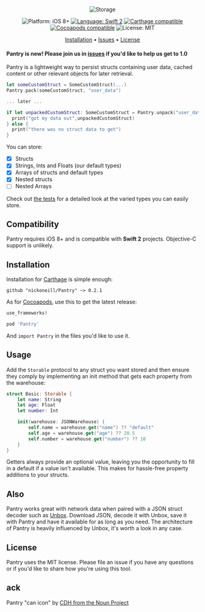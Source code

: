 <p align="center">
    <img src="http://raquo.net/images/banner-pantry.png" alt="Storage" />
</p>

<p align="center">
    <img src="https://img.shields.io/badge/platform-iOS%208%2B-blue.svg?style=flat" alt="Platform: iOS 8+" />
    <a href="https://developer.apple.com/swift"><img src="https://img.shields.io/badge/language-swift2-f48041.svg?style=flat" alt="Language: Swift 2" /></a>
    <a href="https://github.com/Carthage/Carthage"><img src="https://img.shields.io/badge/Carthage-compatible-4BC51D.svg?style=flat" alt="Carthage compatible" /></a>
    <a href="https://cocoapods.org/pods/Pantry"><img src="https://cocoapod-badges.herokuapp.com/v/Pantry/badge.png" alt="Cocoapods compatible" /></a>
    <img src="http://img.shields.io/badge/license-MIT-lightgrey.svg?style=flat" alt="License: MIT" />
</p>

<p align="center">
    <a href="#installation">Installation</a>
  • <a href="https://github.com/nickoneill/Pantry/issues">Issues</a>
  • <a href="#license">License</a>
</p>

#### Pantry is new! Please join us in [issues](https://github.com/nickoneill/Pantry/issues) if you'd like to help us get to 1.0

Pantry is a lightweight way to persist structs containing user data, cached content or other relevant objects for later retrieval.

```swift
let someCustomStruct = SomeCustomStruct(...)
Pantry.pack(someCustomStruct, "user_data")

... later ...

if let unpackedCustomStruct: SomeCustomStruct = Pantry.unpack("user_data") {
  print("got my data out",unpackedCustomStruct)
} else {
  print("there was no struct data to get")
}
```

You can store:
* [x] Structs
* [x] Strings, Ints and Floats (our default types)
* [x] Arrays of structs and default types
* [x] Nested structs
* [ ] Nested Arrays

Check out [the tests](https://github.com/nickoneill/Pantry/blob/master/PantryTests/PantryTests.swift) for a detailed look at the varied types you can easily store.

## Compatibility

Pantry requires iOS 8+ and is compatible with **Swift 2** projects. Objective-C support is unlikely.

## Installation

Installation for [Carthage](https://github.com/Carthage/Carthage) is simple enough:

`github "nickoneill/Pantry" ~> 0.2.1`

As for [Cocoapods](https://cocoapods.org), use this to get the latest release:

```ruby
use_frameworks!

pod 'Pantry'
```

And `import Pantry` in the files you'd like to use it.

## Usage

Add the `Storable` protocol to any struct you want stored and then ensure they comply by implementing an init method that gets each property from the warehouse:
```swift
struct Basic: Storable {
    let name: String
    let age: Float
    let number: Int

    init(warehouse: JSONWarehouse) {
        self.name = warehouse.get("name") ?? "default"
        self.age = warehouse.get("age") ?? 20.5
        self.number = warehouse.get("number") ?? 10
    }
}
```

Getters always provide an optional value, leaving you the opportunity to fill in a default if a value isn't available. This makes for hassle-free property additions to your structs.

## Also

Pantry works great with network data when paired with a JSON struct decoder such as [Unbox](https://github.com/JohnSundell/Unbox). Download JSON, decode it with Unbox, save it with Pantry and have it available for as long as you need. The architecture of Pantry is heavily influenced by Unbox, it's worth a look in any case.

## License

Pantry uses the MIT license. Please file an issue if you have any questions or if you'd like to share how you're using this tool.

## ack

Pantry "can icon" by [CDH from the Noun Project](https://thenounproject.com/term/soup-can/49680/)
